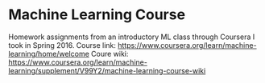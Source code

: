 # Machine Learning Course
Homework assignments from an introductory ML class through Coursera I took in Spring 2016. 
Course link: https://www.coursera.org/learn/machine-learning/home/welcome
Coure wiki: https://www.coursera.org/learn/machine-learning/supplement/V99Y2/machine-learning-course-wiki
